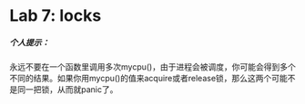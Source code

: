 # Lab 7: locks

##### 个人提示：
永远不要在一个函数里调用多次mycpu()，由于进程会被调度，你可能会得到多个不同的结果。如果你用mycpu()的值来acquire或者release锁，那么这两个可能不是同一把锁，从而就panic了。

